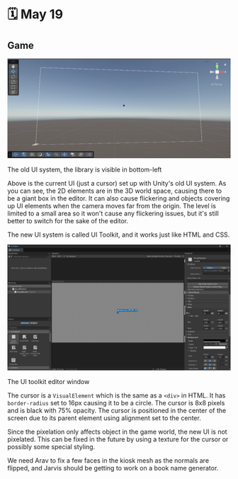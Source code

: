 # 🗓️ May 19

## Game
<div class="alt-image-layout">
<div>
    <img class="alt-image" src="/img/may19/big-ui.png" alt="old ui system">
    <p id="alt-text">The old UI system, the library is visible in bottom-left</p>
</div>
</div>

Above is the current UI (just a cursor) set up with Unity's old UI system. As you can see, the 2D
elements are in the 3D world space, causing there to be a giant box in the editor. It can also cause
flickering and objects covering up UI elements when the camera moves far from the origin. The level
is limited to a small area so it won't cause any flickering issues, but it's still better to switch
for the sake of the editor.

The new UI system is called UI Toolkit, and it works just like HTML and CSS.
<div class="alt-image-layout">
<div>
    <img class="alt-image" src="/img/may19/new-ui.png" alt="new ui system">
    <p id="alt-text">The UI toolkit editor window</p>
</div>
</div>
The cursor is a <code>VisualElement</code> which is the same as a <code>&lt;div&gt;</code> in HTML.
It has <code>border-radius</code> set to 16px causing it to be a circle. The cursor is 8x8 pixels
and is black with 75% opacity. The cursor is positioned in the center of the screen due to its parent
element using alignment set to the center.

Since the pixelation only affects object in the game world, the new UI is not pixelated. This can be fixed
in the future by using a texture for the cursor or possibly some special styling.

We need Arav to fix a few faces in the kiosk mesh as the normals are flipped, and Jarvis should be getting to
work on a book name generator.
